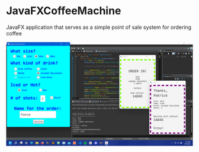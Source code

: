 # JavaFXCoffeeMachine
JavaFX application that serves as a simple point of sale system for ordering coffee

![Coffee Machine In Action](in_action.png)
